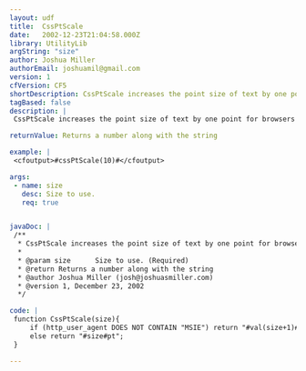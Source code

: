 ```yaml
---
layout: udf
title:  CssPtScale
date:   2002-12-23T21:04:58.000Z
library: UtilityLib
argString: "size"
author: Joshua Miller
authorEmail: joshuamil@gmail.com
version: 1
cfVersion: CF5
shortDescription: CssPtScale increases the point size of text by one point for browsers other than Microsoft Internet Explorer.
tagBased: false
description: |
 CssPtScale increases the point size of text by one point for browsers other than Microsoft Internet Explorer. Other browsers seem to render points at a smaller scale than IE, so to keep consistancy when using points, use this function to auto-size your text accordingly.

returnValue: Returns a number along with the string

example: |
 <cfoutput>#cssPtScale(10)#</cfoutput>

args:
 - name: size
   desc: Size to use.
   req: true


javaDoc: |
 /**
  * CssPtScale increases the point size of text by one point for browsers other than Microsoft Internet Explorer.
  * 
  * @param size      Size to use. (Required)
  * @return Returns a number along with the string 
  * @author Joshua Miller (josh@joshuasmiller.com) 
  * @version 1, December 23, 2002 
  */

code: |
 function CssPtScale(size){
     if (http_user_agent DOES NOT CONTAIN "MSIE") return "#val(size+1)#pt";
     else return "#size#pt";
 }

---
```



